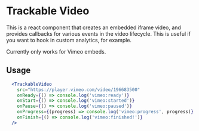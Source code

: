 # Trackable Video

This is a react component that creates an embedded iframe video, and provides callbacks for various events in the video lifecycle. This is useful if you want to hook in custom analytics, for example.

Currently only works for Vimeo embeds.

## Usage

```jsx
  <TrackableVideo
    src="https://player.vimeo.com/video/196683500"
    onReady={() => console.log('vimeo:ready')}
    onStart={() => console.log('vimeo:started')}
    onPause={() => console.log('vimeo:paused')}
    onProgress={(progress) => console.log('vimeo:progress', progress)}
    onFinish={() => console.log('vimeo:finished!')}
  />
```

